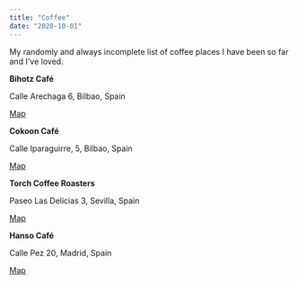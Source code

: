 ```yaml
---
title: "Coffee"
date: "2020-10-01"
---
```


My randomly and always incomplete list of coffee places I have been so far and I've loved.


**Bihotz Café**

Calle Arechaga 6, Bilbao, Spain

[Map](https://duckduckgo.com/Apple_Maps?ia=web&iaxm=maps&q=bihotz+cafe&strict_bbox=0&bbox=43.272693085169465%2C-2.931960000000018%2C43.25482691788187%2C-2.9219599999999986)

**Cokoon Café**

Calle Iparaguirre, 5, Bilbao, Spain

[Map](https://duckduckgo.com/?q=Cokooncaf%C3%A9&t=osx&ia=web&iaxm=maps&strict_bbox=0&bbox=43.265896805138155%2C-2.9317963014163837%2C43.245972106317936%2C-2.92064553930949&metatoken=0)

**Torch Coffee Roasters**

Paseo Las Delicias 3, Sevilla, Spain

[Map](https://duckduckgo.com/?q=Torch+Coffee+Roasters&t=osx&ia=web&iaxm=maps&strict_bbox=0&bbox=40.43325066191723%2C-3.710591000000008%2C40.41457335138513%2C-3.7005909999999886&metatoken=0)

**Hanso Café**

Calle Pez 20, Madrid, Spain

[Map](https://duckduckgo.com/?q=hanso+cafe&t=osx&ia=web&iaxm=places)